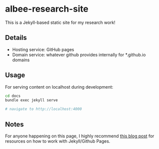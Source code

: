 # albee-research-site

This is a Jekyll-based static site for my research work!

## Details

- Hosting service: GitHub pages
- Domain service: whatever github provides internally for *.github.io domains

## Usage

For serving content on localhost during development:

```bash
cd docs
bundle exec jekyll serve

# navigate to http://localhost:4000
```

## Notes

For anyone happening on this page, I highly recommend [this blog post](https://geekdude.github.io/tech/new-website/) for resources on
how to work with Jekyll/Github Pages.
